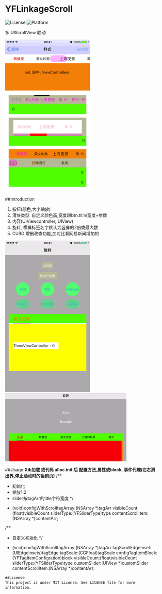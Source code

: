 # YFLinkageScroll

![License](https://img.shields.io/badge/license-MIT-blue.svg)
![Platform](https://img.shields.io/badge/platform-iOS-red.svg)

多 UIScrollView 联动

<p align="left" >
  <img src="style.gif" alt="KYAnimatedPageControl" title="KYAnimatedPageControl" width = "280">
</p>



##Introduction
1. 按钮(颜色,大小缩放)
2. 滑块类型: 自定义颜色高,宽度跟btn.titile宽度+参数
3. 内容(UIViewcontroller, UIView) 
4. 旋转, 横屏标签名字默认为竖屏的2倍或最大数
5. CURD 增删改查功能,加对比看网易新闻增加的
<p align="left" >
<img src="ver.gif" alt="KYAnimatedPageControl" title="KYAnimatedPageControl" width = "280">
<img src="hor.gif" alt="KYAnimatedPageControl" title="KYAnimatedPageControl" width = "400">
</p>

##Usage
**Xib加载 或代码 alloc.init 后**
**配置方法,属性或block, 事件代理(左右滑出界,停止滚动时的当前页)**
/**
 *  初始化
 *  缩放1.2  
 *  slider按tagArr的title字符宽度
 */
- (void)configWithScrolltagArray:(NSArray *)tagArr
                    visibleCount:(float)visibleCount
                      sliderType:(YFSliderType)type
               contentScrollItem:(NSArray *)contentArr;
               
/**
 *  自定义初始化
 */
- (void)configWithScrolltagArray:(NSArray *)tagArr
              tagScrollEdgeInset:(UIEdgeInsets)tagEdge
                        tagScale:(CGFloat)tagScale
              configTagItemBlock:(YFTagItemConfigration)block
                    visibleCount:(float)visibleCount
                      sliderType:(YFSliderType)type
                    customSlider:(UIView *)customSlider
               contentScrollItem:(NSArray *)contentArr;
               
```
##License
This project is under MIT License. See LICENSE file for more information.

